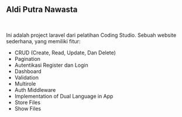 <h2>Aldi Putra Nawasta</h2>
<br>
<p>Ini adalah project laravel dari pelatihan Coding Studio. Sebuah website sederhana, yang memiliki fitur:</p>
<ul>
  <li>CRUD (Create, Read, Update, Dan Delete)</li>
  <li>Pagination</li>
  <li>Autentikasi Register dan Login</li>
  <li>Dashboard</li>
  <li>Validation</li>
  <li>Multirole</li>
  <li>Auth Middleware</li>
  <li>Implementation of Dual Language in App</li>
  <li>Store Files</li>
  <li>Show Files</li>
</ul>
